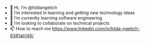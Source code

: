 - 👋 Hi, I’m @hildangetich
- 👀 I’m interested in learning and getting new technology ideas 
- 🌱 I’m currently learning software engineering
- 💞️ I’m looking to collaborate on technical projects
- 📫 How to reach me https://www.linkedin.com/in/hilda-ngetich-6381ab146/

<!---
hildangetich/hildangetich is a ✨ special ✨ repository because its `README.md` (this file) appears on your GitHub profile.
You can click the Preview link to take a look at your changes.
--->
